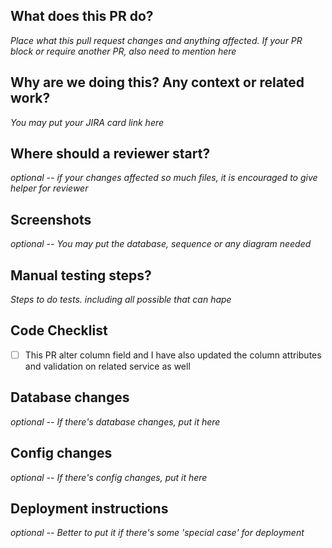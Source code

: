 ## What does this PR do?
_Place what this pull request changes and anything affected. If your PR block or require another PR, also need to mention here_

## Why are we doing this? Any context or related work?
_You may put your JIRA card link here_

## Where should a reviewer start?
_optional -- if your changes affected so much files, it is encouraged to give helper for reviewer_

## Screenshots
_optional -- You may put the database, sequence or any diagram needed_

## Manual testing steps?
_Steps to do tests. including all possible that can hape_

## Code Checklist
- [ ] This PR alter column field and I have also updated the column attributes and validation on related service as well

## Database changes
_optional -- If there's database changes, put it here_

## Config changes
_optional -- If there's config changes, put it here_

## Deployment instructions
_optional -- Better to put it if there's some 'special case' for deployment_
